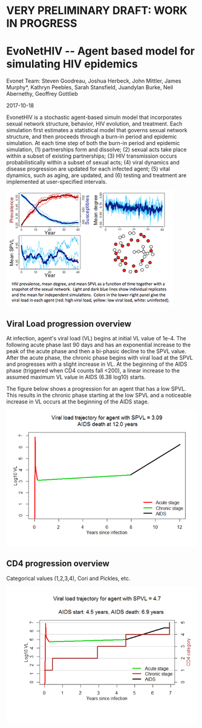 VERY PRELIMINARY DRAFT: WORK IN PROGRESS
================
EvoNetHIV -- Agent based model for simulating HIV epidemics
================
Evonet Team: Steven Goodreau, Joshua Herbeck, John Mittler, James Murphy\*, Kathryn Peebles, Sarah Stansfield, Juandylan Burke, Neil Abernethy, Geoffrey Gottlieb

2017-10-18

EvonetHIV is a stochastic agent-based simuln model that incorporates sexual network structure, behavior, HIV evolution, and treatment. Each simulation first estimates a statistical model that governs sexual network structure, and then proceeds through a burn-in period and epidemic simulation. At each time step of both the burn-in period and epidemic simulation, (1) partnerships form and dissolve; (2) sexual acts take place within a subset of existing partnerships; (3) HIV transmission occurs probabilistically within a subset of sexual acts; (4) viral dynamics and disease progression are updated for each infected agent; (5) vital dynamics, such as aging, are updated, and (6) testing and treatment are implemented at user-specified intervals.

![](./img/Prev_mean_degree_network_pic.png)

## Viral Load progression overview
At infection, agent's viral load (VL) begins at initial VL value of 1e-4. The following acute phase last 90 days and has an exponential increase to the peak of the acute phase and then a bi-phasic decline to the SPVL value. After the acute phase, the chronic phase begins with viral load at the SPVL and progresses with a slight increase in VL. At the beginning of the AIDS phase (triggered when CD4 counts fall &lt;200), a linear increase to the assumed maximum VL value in AIDS (6.38 log10) starts.

The figure below shows a progression for an agent that has a low SPVL. This results in the chronic phase starting at the low SPVL and a noticeable increase in VL occurs at the beginning of the AIDS stage. 

![](./img/vlfig1b.png)

## CD4 progression overview
Categorical values (1,2,3,4), Cori and Pickles, etc.

![](./img/cd41b.png)
